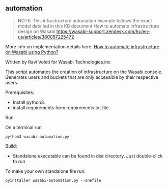 automation
--

>NOTE: This infrastructure automation example follows the exact model detailed in this KB document
>How to automate infrastructure design on Wasabi
>https://wasabi-support.zendesk.com/hc/en-us/articles/360057225472

More info on implementation details here: [How to automate infrastructure on Wasabi using Python?](https://wasabi-support.zendesk.com/hc/en-us/articles/360057225472)


Written by Ravi Voleti for Wasabi Technologies.inc

This script automates the creation of infrastructure on the Wasabi console. Generates users and buckets that are 
only accessible by their respective users.

Prerequisites:

- Install python3.
- install requirements form requirements.txt file.

Run:

On a terminal run

`python3 wasabi-automation.py`

Build:

- Standalone executable can be found in dist directory. Just double-click to run

To make your own standalone file run:

`pyinstaller wasabi-automation.py --onefile`